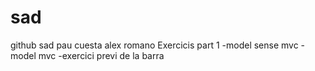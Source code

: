 # sad
github sad pau cuesta alex romano
Exercicis part 1
  -model sense mvc
  -model mvc
  -exercici previ de la barra
